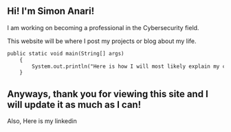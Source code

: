 ## Hi! I'm Simon Anari!

I am working on becoming a professional in the Cybersecurity field.

This website will be where I post my projects or blog about my life.

```markdown
public static void main(String[] args)
    {
        System.out.println("Here is how I will most likely explain my code for my projects. Very cool feature.");
    }
```

## Anyways, thank you for viewing this site and I will update it as much as I can!

Also, Here is my linkedin

<script src="https://platform.linkedin.com/badges/js/profile.js" async defer type="text/javascript"></script>

